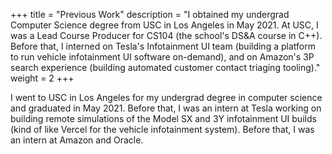 +++
title = "Previous Work"
description = "I obtained my undergrad Computer Science degree from USC in Los Angeles in May 2021. At USC, I was a Lead Course Producer for CS104 (the school's DS&A course in C++). Before that, I interned on Tesla's Infotainment UI team (building a platform to run vehicle infotainment UI software on-demand), and on Amazon's 3P search experience (building automated customer contact triaging tooling)."
weight = 2 
+++

I went to USC in Los Angeles for my undergrad degree in computer science and
graduated in May 2021. Before that, I was an intern at Tesla working on
building remote simulations of the Model SX and 3Y infotainment UI builds (kind
of like Vercel for the vehicle infotainment system). Before that, I was an
intern at Amazon and Oracle.
